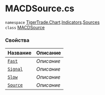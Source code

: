 
# MACDSource.cs
`namespace` [TigerTrade.Chart](../../../TigerTrade.Chart.md).[Indicators](../../../TigerTrade.Chart/Indicators.md).[Sources](../../../TigerTrade.Chart/Indicators/Sources.md)  
    `class` [MACDSource](../../MACDSource.cs.md)

### Свойства
| Название | Описание |
| --- | --- |
| [`Fast`](./Свойства/Fast.md) | *Описание* |
| [`Signal`](./Свойства/Signal.md) | *Описание* |
| [`Slow`](./Свойства/Slow.md) | *Описание* |
| [`Source`](./Свойства/Source.md) | *Описание* |
